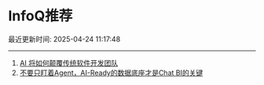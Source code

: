# InfoQ推荐

最近更新时间: 2025-04-24 11:17:48

--- 
1. [AI 将如何颠覆传统软件开发团队](https://www.infoq.cn/article/MEY589EoPWTuYGRFTpm7) 
2. [不要只盯着Agent，AI-Ready的数据底座才是Chat BI的关键](https://www.infoq.cn/article/Z3Pq5xTyaGRaHQ7rjhqL) 
